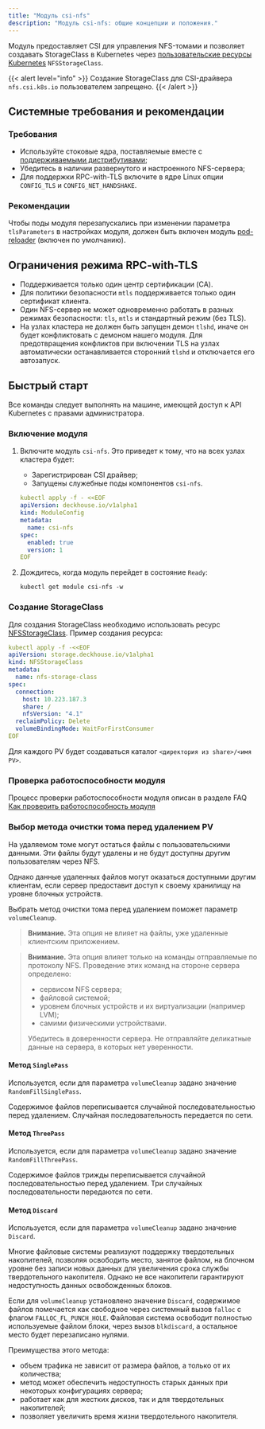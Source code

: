 ```yaml
---
title: "Модуль csi-nfs"
description: "Модуль csi-nfs: общие концепции и положения."
---
```


Модуль предоставляет CSI для управления NFS-томами и позволяет создавать StorageClass в Kubernetes через [пользовательские ресурсы Kubernetes](./cr.html#nfsstorageclass) `NFSStorageClass`.

{{< alert level="info" >}}
Создание StorageClass для CSI-драйвера `nfs.csi.k8s.io` пользователем запрещено.
{{< /alert >}}

## Системные требования и рекомендации

### Требования

- Используйте стоковые ядра, поставляемые вместе с [поддерживаемыми дистрибутивами](https://deckhouse.ru/documentation/v1/supported_versions.html#linux);
- Убедитесь в наличии развернутого и настроенного NFS-сервера;
- Для поддержки RPC-with-TLS включите в ядре Linux опции `CONFIG_TLS` и `CONFIG_NET_HANDSHAKE`.

### Рекомендации

Чтобы поды модуля перезапускались при изменении параметра `tlsParameters` в настройках модуля, должен быть включен модуль [pod-reloader](https://deckhouse.ru/products/kubernetes-platform/documentation/v1/modules/pod-reloader) (включен по умолчанию).

## Ограничения режима RPC-with-TLS

- Поддерживается только один центр сертификации (CA).
- Для политики безопасности `mtls` поддерживается только один сертификат клиента.
- Один NFS-сервер не может одновременно работать в разных режимах безопасности: `tls`, `mtls` и стандартный режим (без TLS).
- На узлах кластера не должен быть запущен демон `tlshd`, иначе он будет конфликтовать с демоном нашего модуля. Для предотвращения конфликтов при включении TLS на узлах автоматически останавливается сторонний `tlshd` и отключается его автозапуск.

## Быстрый старт

Все команды следует выполнять на машине, имеющей доступ к API Kubernetes с правами администратора.

### Включение модуля

1. Включите модуль `csi-nfs`.  Это приведет к тому, что на всех узлах кластера будет:
   - Зарегистрирован CSI драйвер;
   - Запущены служебные поды компонентов `csi-nfs`.

   ```yaml
   kubectl apply -f - <<EOF
   apiVersion: deckhouse.io/v1alpha1
   kind: ModuleConfig
   metadata:
     name: csi-nfs
   spec:
     enabled: true
     version: 1
   EOF
   ```

2. Дождитесь, когда модуль перейдет в состояние `Ready`:

   ```shell
   kubectl get module csi-nfs -w
   ```

### Создание StorageClass

Для создания StorageClass необходимо использовать ресурс [NFSStorageClass](./cr.html#nfsstorageclass). Пример создания ресурса:

```yaml
kubectl apply -f -<<EOF
apiVersion: storage.deckhouse.io/v1alpha1
kind: NFSStorageClass
metadata:
  name: nfs-storage-class
spec:
  connection:
    host: 10.223.187.3
    share: /
    nfsVersion: "4.1"
  reclaimPolicy: Delete
  volumeBindingMode: WaitForFirstConsumer
EOF
```

Для каждого PV будет создаваться каталог `<директория из share>/<имя PV>`.

### Проверка работоспособности модуля

Процесс проверки работоспособности модуля описан в разделе FAQ [Как проверить работоспособность модуля](./faq.html#как-проверить-работоспособность-модуля)

### Выбор метода очистки тома перед удалением PV

На удаляемом томе могут остаться файлы с пользовательскими данными. Эти файлы будут удалены и не будут доступны другим пользователям через NFS.

Однако данные удаленных файлов могут оказаться доступными другим клиентам, если сервер предоставит доступ к своему хранилищу на уровне блочных устройств.

Выбрать метод очистки тома перед удалением поможет параметр `volumeCleanup`.

> **Внимание.** Эта опция не влияет на файлы, уже удаленные клиентским приложением.

> **Внимание.** Эта опция влияет только на команды отправляемые по протоколу NFS. Проведение этих команд на стороне сервера определено:
>
> - сервисом NFS сервера;
> - файловой системой;
> - уровнем блочных устройств и их виртуализации (например LVM);
> - самими физическими устройствами.
>
> Убедитесь в доверенности сервера. Не отправляйте деликатные данные на сервера, в которых нет уверенности.

#### Метод `SinglePass`

Используется, если для параметра `volumeCleanup` задано значение `RandomFillSinglePass`.

Содержимое файлов переписывается случайной последовательностью перед удалением. Случайная последовательность передается по сети.

#### Метод `ThreePass`

Используется, если для параметра `volumeCleanup` задано значение `RandomFillThreePass`.

Содержимое файлов трижды переписывается случайной последовательностью перед удалением. Три случайных последовательности передаются по сети. 
<!-- Имеет смысл только если сервер хранит данные на жестком диске, и есть риск, что у злоумышленника появится физический доступ к устройству. -->

#### Метод `Discard`

Используется, если для параметра `volumeCleanup` задано значение `Discard`.

Многие файловые системы реализуют поддержку твердотельных накопителей, позволяя освободить место, занятое файлом, на блочном уровне без записи новых данных для увеличения срока службы твердотельного накопителя. Однако не все накопители гарантируют недоступность данных освобожденных блоков.

Если для `volumeCleanup` установлено значение `Discard`, содержимое файлов помечается как свободное через системный вызов `falloc` с флагом `FALLOC_FL_PUNCH_HOLE`. Файловая система освободит полностью используемые файлом блоки, через вызов `blkdiscard`, а остальное место будет перезаписано нулями.

Преимущества этого метода:

- объем трафика не зависит от размера файлов, а только от их количества;
- метод может обеспечить недоступность старых данных при некоторых конфигурациях сервера;
- работает как для жестких дисков, так и для твердотельных накопителей;
- позволяет увеличить время жизни твердотельного накопителя.

<!-- TODO: Может разделим на две или три (PunchHole, ZeroOut, PunchHoleOrZeroOut)? -->
